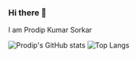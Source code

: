 ### Hi there 👋

I am Prodip Kumar Sorkar

<!--
**Prodip007/Prodip007** is a ✨ _special_ ✨ repository because its `README.md` (this file) appears on your GitHub profile.

Here are some ideas to get you started:

- 🔭 I’m currently working on ...
- 🌱 I’m currently learning ...
- 👯 I’m looking to collaborate on ...
- 🤔 I’m looking for help with ...
- 💬 Ask me about ...
- 📫 How to reach me: ...
- 😄 Pronouns: ...
- ⚡ Fun fact: ...
-->
  
<!--   <small>Generated by: <a href="https://github.com/anuraghazra/github-readme-stats" traget="blank">github-readme-stats</a></small> -->

![Prodip's GitHub stats](https://github-readme-stats.vercel.app/api?username=Prodip007&line_height=40&card_width=600&show_icons=true&count_private=true&include_all_commits=true)
![Top Langs](https://github-readme-stats.vercel.app/api/top-langs/?username=Prodip007&card_width=400)


